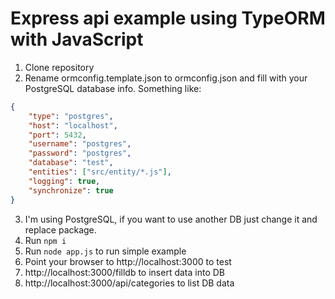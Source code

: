 # Express api example using TypeORM with JavaScript

1. Clone repository
2. Rename ormconfig.template.json to ormconfig.json and fill with your PostgreSQL database info. Something like:
```json
{
    "type": "postgres",
    "host": "localhost",
    "port": 5432,
    "username": "postgres",
    "password": "postgres",
    "database": "test",
    "entities": ["src/entity/*.js"],
    "logging": true,
    "synchronize": true
}
```
3. I'm using PostgreSQL, if you want to use another DB just change it and replace package.
4. Run `npm i`
5. Run `node app.js` to run simple example
6. Point your browser to http://localhost:3000 to test
7. http://localhost:3000/filldb to insert data into DB
8. http://localhost:3000/api/categories to list DB data
